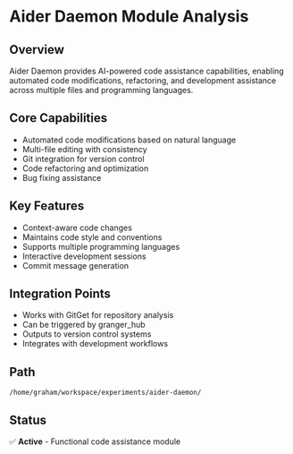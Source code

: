 # Aider Daemon Module Analysis

## Overview
Aider Daemon provides AI-powered code assistance capabilities, enabling automated code modifications, refactoring, and development assistance across multiple files and programming languages.

## Core Capabilities
- Automated code modifications based on natural language
- Multi-file editing with consistency
- Git integration for version control
- Code refactoring and optimization
- Bug fixing assistance

## Key Features
- Context-aware code changes
- Maintains code style and conventions
- Supports multiple programming languages
- Interactive development sessions
- Commit message generation

## Integration Points
- Works with GitGet for repository analysis
- Can be triggered by granger_hub
- Outputs to version control systems
- Integrates with development workflows

## Path
`/home/graham/workspace/experiments/aider-daemon/`

## Status
✅ **Active** - Functional code assistance module